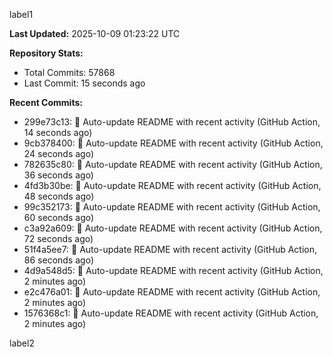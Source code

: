 
label1 
<!-- ACTIVITY_START -->
**Last Updated:** 2025-10-09 01:23:22 UTC

**Repository Stats:**
- Total Commits: 57868
- Last Commit: 15 seconds ago

**Recent Commits:**
- 299e73c13: 🤖 Auto-update README with recent activity (GitHub Action, 14 seconds ago)
- 9cb378400: 🤖 Auto-update README with recent activity (GitHub Action, 24 seconds ago)
- 782635c80: 🤖 Auto-update README with recent activity (GitHub Action, 36 seconds ago)
- 4fd3b30be: 🤖 Auto-update README with recent activity (GitHub Action, 48 seconds ago)
- 99c352173: 🤖 Auto-update README with recent activity (GitHub Action, 60 seconds ago)
- c3a92a609: 🤖 Auto-update README with recent activity (GitHub Action, 72 seconds ago)
- 51f4a5ee7: 🤖 Auto-update README with recent activity (GitHub Action, 86 seconds ago)
- 4d9a548d5: 🤖 Auto-update README with recent activity (GitHub Action, 2 minutes ago)
- e2c476a01: 🤖 Auto-update README with recent activity (GitHub Action, 2 minutes ago)
- 1576368c1: 🤖 Auto-update README with recent activity (GitHub Action, 2 minutes ago)
<!-- ACTIVITY_END -->

label2
